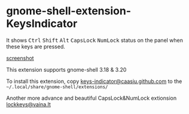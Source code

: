# gnome-shell-extension-KeysIndicator

It shows <kbd>Ctrl</kbd> <kbd>Shift</kbd> <kbd>Alt</kbd> <kbd>CapsLock</kbd> <kbd>NumLock</kbd> status on the panel when these keys are pressed.

[screenshot](screenshot.png)

This extension supports gnome-shell 3.18 & 3.20

To install this extension, copy keys-indicator@caasiu.github.com to the ```~/.local/share/gnome-shell/extensions/ ```


Another more advance and beautiful CapsLock&NumLock extionsion [lockkeys@vaina.lt](https://github.com/kazysmaster/gnome-shell-extension-lockkeys)
